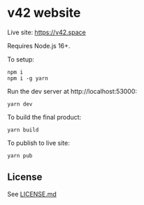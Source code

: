 # v42 website

Live site: https://v42.space

Requires Node.js 16+.

To setup:

```
npm i 
npm i -g yarn
```

Run the dev server at http://localhost:53000:

```
yarn dev
```

To build the final product:

```
yarn build
```

To publish to live site:

```
yarn pub
```

## License

See [LICENSE.md](LICENSE.md)